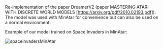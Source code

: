 Re-implementation of the paper DreamerV2 (paper MASTERING ATARI WITH DISCRETE WORLD MODELS [https://arxiv.org/pdf/2010.02193.pdf]).
The model was used with MinAtar for convenience but can also be used on a normal environment.

Example of our model trained on Space Invaders in MinAtar:

![spaceinvadersMinAtar](https://github.com/Twim17/Reinforcement-Learning/assets/83114573/10014490-261d-4981-8cfa-3523eef3b86a)
